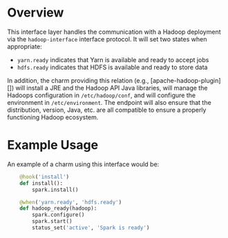 # Overview

This interface layer handles the communication with a Hadoop deployment via the
`hadoop-interface` interface protocol.  It will set two states when appropriate:

  * `yarn.ready` indicates that Yarn is available and ready to accept jobs
  * `hdfs.ready` indicates that HDFS is available and ready to store data

In addition, the charm providing this relation (e.g., [apache-hadoop-plugin][])
will install a JRE and the Hadoop API Java libraries, will manage the Hadoops
configuration in `/etc/hadoop/conf`, and will configure the environment in
`/etc/environment`.  The endpoint will also ensure that the distribution,
version, Java, etc. are all compatible to ensure a properly functioning
Hadoop ecosystem.


# Example Usage

An example of a charm using this interface would be:

```python
    @hook('install')
    def install():
        spark.install()

    @when('yarn.ready', 'hdfs.ready')
    def hadoop_ready(hadoop):
        spark.configure()
        spark.start()
        status_set('active', 'Spark is ready')
```
